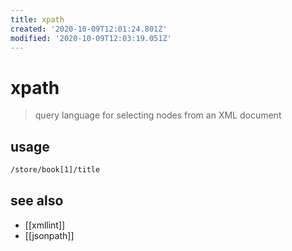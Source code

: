 ```yaml
---
title: xpath
created: '2020-10-09T12:01:24.801Z'
modified: '2020-10-09T12:03:19.051Z'
---
```


# xpath

> query language for selecting nodes from an XML document

## usage
```sh
/store/book[1]/title
```

## see also
- [[xmllint]]
- [[jsonpath]]
